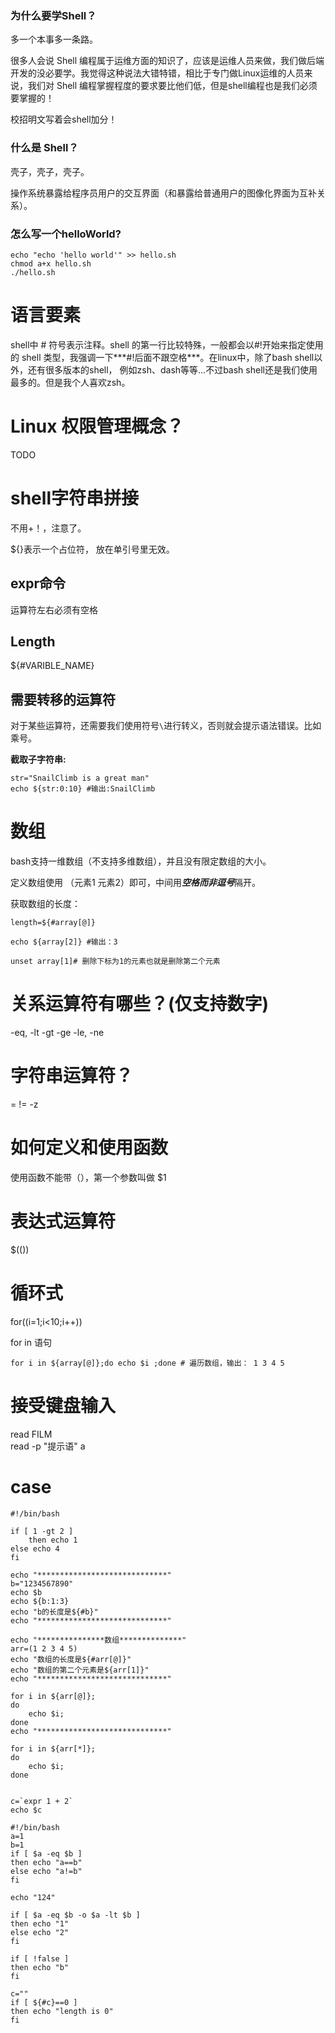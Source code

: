 ### 为什么要学Shell？

多一个本事多一条路。  

很多人会说 Shell 编程属于运维方面的知识了，应该是运维人员来做，我们做后端开发的没必要学。我觉得这种说法大错特错，相比于专门做Linux运维的人员来说，我们对 Shell 编程掌握程度的要求要比他们低，但是shell编程也是我们必须要掌握的！

校招明文写着会shell加分！  


### 什么是 Shell？

壳子，壳子，壳子。  

操作系统暴露给程序员用户的交互界面（和暴露给普通用户的图像化界面为互补关系）。  



### 怎么写一个helloWorld?  
```shell
echo "echo 'hello world'" >> hello.sh
chmod a+x hello.sh 
./hello.sh
```

# 语言要素
shell中 # 符号表示注释。shell 的第一行比较特殊，一般都会以#!开始来指定使用的 shell 类型，我强调一下***#!后面不跟空格***。在linux中，除了bash shell以外，还有很多版本的shell， 例如zsh、dash等等...不过bash shell还是我们使用最多的。但是我个人喜欢zsh。



# Linux 权限管理概念？

TODO 



# shell字符串拼接

不用+！，注意了。  

${}表示一个占位符， 放在单引号里无效。  



## expr命令

运算符左右必须有空格  



## Length

${#VARIBLE_NAME}  



## 需要转移的运算符

对于某些运算符，还需要我们使用符号`\`进行转义，否则就会提示语法错误。比如乘号。 



**截取子字符串:**

```
str="SnailClimb is a great man"
echo ${str:0:10} #输出:SnailClimb
```



# 数组

bash支持一维数组（不支持多维数组），并且没有限定数组的大小。

定义数组使用 （元素1 元素2）即可，中间用***空格而非逗号***隔开。

获取数组的长度：

```
length=${#array[@]}
```

```
echo ${array[2]} #输出：3
```

```
unset array[1]# 删除下标为1的元素也就是删除第二个元素
```



# 关系运算符有哪些？(仅支持数字)

-eq, -lt -gt -ge -le, -ne



# 字符串运算符？

=  !=  -z 



# 如何定义和使用函数

使用函数不能带（），第一个参数叫做 $1



# 表达式运算符 

$(())



# 循环式

for((i=1;i<10;i++))

for in 语句

```
for i in ${array[@]};do echo $i ;done # 遍历数组，输出： 1 3 4 5 
```



# 接受键盘输入

read FILM  
read -p "提示语" a



# case

```shell
#!/bin/bash

if [ 1 -gt 2 ]
	then echo 1
else echo 4
fi

echo "*****************************"
b="1234567890"
echo $b
echo ${b:1:3}
echo "b的长度是${#b}"
echo "*****************************"

echo "***************数组**************"
arr=(1 2 3 4 5)
echo "数组的长度是${#arr[@]}"
echo "数组的第二个元素是${arr[1]}"
echo "*****************************"

for i in ${arr[@]};
do
	echo $i;
done
echo "*****************************"

for i in ${arr[*]};
do
	echo $i;
done


c=`expr 1 + 2`
echo $c
```



```shell
#!/bin/bash
a=1
b=1
if [ $a -eq $b ]
then echo "a==b"
else echo "a!=b"
fi

echo "124"

if [ $a -eq $b -o $a -lt $b ]
then echo "1"
else echo "2"
fi

if [ !false ] 
then echo "b"
fi

c=""
if [ ${#c}==0 ]
then echo "length is 0"
fi

 
```

